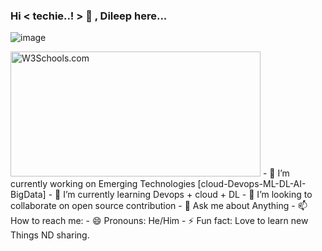 ### Hi < techie..! > 👋 , Dileep here...

![image](https://user-images.githubusercontent.com/63784835/111113607-0cb27300-8588-11eb-8bee-f539ccae8332.png)

<img src="https://user-images.githubusercontent.com/63784835/111113607-0cb27300-8588-11eb-8bee-f539ccae8332.gif" alt="W3Schools.com" width="400" height="200">
- 🔭 I’m currently working on Emerging Technologies [cloud-Devops-ML-DL-AI-BigData]
- 🌱 I’m currently learning Devops + cloud + DL
- 👯 I’m looking to collaborate on open source contribution
- 💬 Ask me about Anything
- 📫 How to reach me:
- 😄 Pronouns: He/Him
- ⚡ Fun fact: Love to learn new Things ND sharing.

